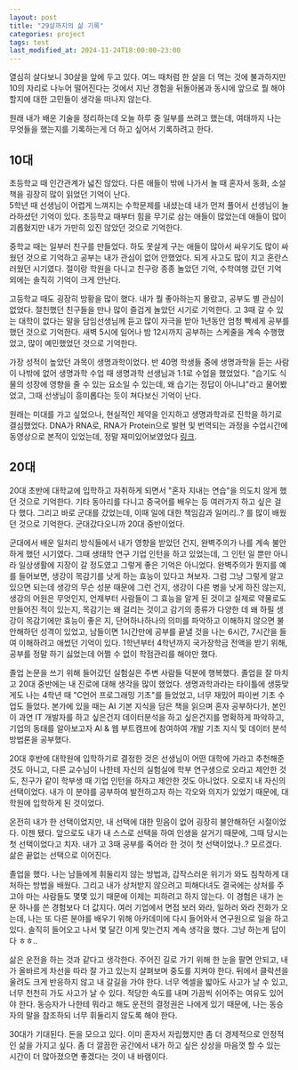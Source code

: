 ```yaml
---
layout: post
title: "29살까지의 삶 기록"
categories: project
tags: test
last_modified_at: 2024-11-24T18:00:00~23:00
---  
```




열심히 살다보니 30살을 앞에 두고 있다. 여느 때처럼 한 살을 더 먹는 것에 불과하지만 10의 자리로 나누어 떨어진다는 것에서 지난 경험을 뒤돌아봄과 동시에 앞으로 뭘 해야할지에 대한 고민들이 생각을 떠나지 않는다.  

원래 내가 배운 기술을 정리하는데 오늘 하루 중 일부를 쓰려고 했는데, 여태까지 나는 무엇들을 했는지를 기록하는게 더 하고 싶어서 기록하려고 한다.  


## 10대  

초등학교 때 인간관계가 넓진 않았다. 다른 애들이 밖에 나가서 놀 때 혼자서 동화, 소설책을 굉장히 많이 읽었던 기억이 난다.  
5학년 때 선생님이 어렵게 느껴지는 수학문제를 내셨는데 내가 먼저 풀어서 선생님이 놀라하셨던 기억이 있다. 
초등학교 때부터 힘을 무기로 삼는 애들이 많았는데 애들이 많이 괴롭혔지만 내가 가만히 있진 않았던 것으로 기억한다.  

중학교 때는 일부러 친구를 만들었다. 하도 못살게 구는 애들이 많아서 싸우기도 많이 싸웠던 것으로 기억하고 공부는 내가 관심이 없어 안했었다. 되게 사고도 많이 치고 혼란스러웠던 시기였다. 절이랑 학원을 다니고 친구랑 종종 놀았던 기억, 수학여행 갔던 기억 외에는 솔직히 기억이 크게 안난다.  

고등학교 때도 굉장히 방황을 많이 했다. 내가 뭘 좋아하는지 몰랐고, 공부도 별 관심이 없었다. 절친했던 친구들을 만나 많이 즐겁게 놀았던 시기로 기억한다. 고 3때 갈 수 있는 대학이 없다는 말을 담임선생님께 듣고 많이 자극을 받아 1년동안 엄청 빡세게 공부를 했던 것으로 기억한다. 새벽 5시에 일어나 밤 12시까지 공부하는 스케줄을 계속 수행했었고, 많이 예민했었던 것으로 기억한다.  

가장 성적이 높았던 과목이 생명과학이었다. 반 40명 학생들 중에 생명과학을 듣는 사람이 나밖에 없어 생명과학 수업 때 생명과학 선생님과 1:1로 수업을 했었었다. "습기도 식물의 성장에 영향을 줄 수 있는 요소일 수 있는데, 왜 습기는 정답이 아니냐"라고 물어봤었고, 그때 선생님이 흥미롭다는 듯이 쳐다보신 기억이 난다.  

원래는 미대를 가고 싶었으나, 현실적인 제약을 인지하고 생명과학과로 진학을 하기로 결심했었다. DNA가 RNA로, RNA가 Protein으로 발현 및 번역되는 과정을 수업시간에 동영상으로 본적이 있었는데, 정말 재미있어보였었다 [링크](https://www.youtube.com/watch?v=J3HVVi2k2No).   


## 20대  
20대 초반에 대학교에 입학하고 자취하게 되면서 "혼자 지내는 연습"을 의도치 않게 했던 것으로 기억한다. 기타 동아리를 다니고 중국어를 배우는 등 여러가지 하고 싶은 걸 다 했다. 그리고 바로 군대를 갔었는데, 이때 일에 대한 책임감과 일머리..? 를 많이 배웠던 것으로 기억한다. 군대갔다오니까 20대 중반이었다.  

군대에서 배운 일처리 방식들에서 내가 영향을 받았던 건지, 완벽주의가 나를 계속 불안하게 했던 시기였다. 그때 생태학 연구 기업 인턴을 하고 있었는데, 그 인턴 일 뿐만 아니라 일상생활에 지장이 갈 정도였고 그렇게 좋은 기억은 아니었다. 완벽주의가 뭔지를 예를 들어보면, 생강이 목감기를 낫게 하는 효능이 있다고 쳐보자. 그럼 그냥 그렇게 알고 있으면 되는데 생강의 무슨 성분 때문에 그런 건지, 생강이 다른 병을 낫게 하진 않는지, 생강의 어원은 무엇인지, 언제부터 사람들이 그 효능을 알게 된 것이고 실제로 약물로도 만들어진 적이 있는지, 목감기는 왜 걸리는 것이고 감기의 종류가 다양한 데 왜 하필 생강이 목감기에만 효능이 좋은 지, 단어하나하나의 의미를 파악하고 이해하지 않으면 불안해하던 성격이 있었고, 남들이면 1시간만에 공부를 끝낼 것을 나는 6시간, 7시간을 들여 이해하려고 애썼던 기억이 있다. 1학년부터 4학년까지 국가장학금 전액을 받기 위해, 공부를 정말 하기 싫었는데 어쩔 수 없이 학점관리를 해야만 했다.  

졸업 논문을 쓰기 위해 들어갔던 실험실은 주변 사람들 덕분에 행복했다. 졸업을 잘 마치고 20대 중반에는 내 진로에 대해 생각을 많이 했었다. 생명과학과라는 타이틀에 생뚱맞게도 나는 4학년 때 "C언어 프로그래밍 기초"를 들었었고, 너무 재밌어 파이썬 기초 수업도 들었다. 본가에 있을 때는 AI 기본 지식을 담은 책을 읽으며 혼자 공부하다가, 본인이 과연 IT 개발자를 하고 싶은건지 데이터분석을 하고 싶은건지를 명확하게 파악하고, 기업의 동태를 알아보고자 AI & 웹 부트캠프에 참여하여 개발 기초 지식 및 데이터 분석 방법론을 공부했다. 

20대 후반에 대학원에 입학하기로 결정한 것은 선생님이 어떤 대학에 가라고 추천해준 것도 아니고, 다른 교수님이 나한테 자신의 실험실에 학부 연구생으로 오라고 제안한 것도, 친구가 같이 학부생 때 기업 인턴을 하자고 제안한 것도 아니었다. 오로지 내 자신의 선택이었다. 내가 이 분야를 공부하여 발전하고자 하는 각오와 의지가 있었기 때문에, 대학원에 입학하게 된 것이었다.  

온전히 내가 한 선택이었지만, 내 선택에 대한 믿음이 없어 굉장히 불안해하던 시절이었다. 이젠 됐다. 앞으로도 내가 내 스스로 선택을 하여 인생을 살거기 때문에, 그때 당시는 첫 선택이었다고 치자. 내가 고 3때 공부를 죽어라 한 것이 첫 선택이었나..? 모르겠다. 삶은 끝없는 선택으로 이어진다.  

졸업을 했다. 나는 남들에게 휘둘리지 않는 방법과, 갑작스러운 위기가 와도 침착하게 대처하는 방법을 배웠다. 그리고 내가 상처받지 않으려고 피해다녀도 결국에는 상처를 주고야 마는 사람들도 몇몇 있기 때문에 이제는 피하려고 하지 않는다. 이 경험은 내가 논문 하나를 쓴 경험보다 더 값지다. 여러 기업에서 면접 보러 와라, 일하러 와라 전화가 오는데, 나는 또 다른 분야를 배우기 위해 아카데미에 다시 들어와서 연구원으로 일을 하고 있다. 솔직히 들어오고 나서 몇 달간 이게 맞는건지 계속 생각을 했다. 그냥 하는게 답이다 ㅎㅎ..   

삶은 운전을 하는 것과 같다고 생각한다. 주어진 길로 가기 위해 한 눈을 팔면 안되고, 내가 올바르게 차선을 따라 잘 가고 있는지 살펴보며 중도를 지켜야 한다. 뒤에서 클락션을 울려도 크게 반응하지 않고 내 갈길을 가야 한다. 너무 엑셀을 밟아도 사고가 날 수 있고, 너무 천천히 가도 사고가 날 수 있다. 적당한 속도를 내며 가끔씩 쉬어주는 여유도 있어야 한다. 동승자가 나한테 뭐라고 해도 운전의 결정권은 나에게 있기 때문에, 나는 동승자의 말을 참조하되 너무 휘둘리지 않도록 해야 한다. 

30대가 기대된다. 돈을 모으고 있다. 이미 혼자서 자립했지만 좀 더 경제적으로 안정적인 삶을 가지고 싶다. 좀 더 깔끔한 공간에서 내가 하고 싶은 상상을 마음껏 할 수 있는 시간이 더 많아졌으면 좋겠다는 것이 내 바램이다.   